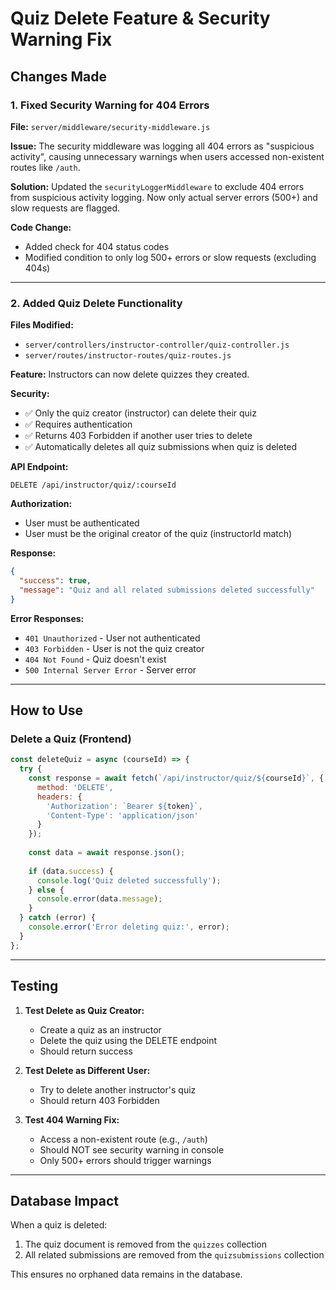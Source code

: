 # Quiz Delete Feature & Security Warning Fix

## Changes Made

### 1. Fixed Security Warning for 404 Errors
**File:** `server/middleware/security-middleware.js`

**Issue:** The security middleware was logging all 404 errors as "suspicious activity", causing unnecessary warnings when users accessed non-existent routes like `/auth`.

**Solution:** Updated the `securityLoggerMiddleware` to exclude 404 errors from suspicious activity logging. Now only actual server errors (500+) and slow requests are flagged.

**Code Change:**
- Added check for 404 status codes
- Modified condition to only log 500+ errors or slow requests (excluding 404s)

---

### 2. Added Quiz Delete Functionality
**Files Modified:**
- `server/controllers/instructor-controller/quiz-controller.js`
- `server/routes/instructor-routes/quiz-routes.js`

**Feature:** Instructors can now delete quizzes they created.

**Security:**
- ✅ Only the quiz creator (instructor) can delete their quiz
- ✅ Requires authentication
- ✅ Returns 403 Forbidden if another user tries to delete
- ✅ Automatically deletes all quiz submissions when quiz is deleted

**API Endpoint:**
```
DELETE /api/instructor/quiz/:courseId
```

**Authorization:**
- User must be authenticated
- User must be the original creator of the quiz (instructorId match)

**Response:**
```json
{
  "success": true,
  "message": "Quiz and all related submissions deleted successfully"
}
```

**Error Responses:**
- `401 Unauthorized` - User not authenticated
- `403 Forbidden` - User is not the quiz creator
- `404 Not Found` - Quiz doesn't exist
- `500 Internal Server Error` - Server error

---

## How to Use

### Delete a Quiz (Frontend)
```javascript
const deleteQuiz = async (courseId) => {
  try {
    const response = await fetch(`/api/instructor/quiz/${courseId}`, {
      method: 'DELETE',
      headers: {
        'Authorization': `Bearer ${token}`,
        'Content-Type': 'application/json'
      }
    });
    
    const data = await response.json();
    
    if (data.success) {
      console.log('Quiz deleted successfully');
    } else {
      console.error(data.message);
    }
  } catch (error) {
    console.error('Error deleting quiz:', error);
  }
};
```

---

## Testing

1. **Test Delete as Quiz Creator:**
   - Create a quiz as an instructor
   - Delete the quiz using the DELETE endpoint
   - Should return success

2. **Test Delete as Different User:**
   - Try to delete another instructor's quiz
   - Should return 403 Forbidden

3. **Test 404 Warning Fix:**
   - Access a non-existent route (e.g., `/auth`)
   - Should NOT see security warning in console
   - Only 500+ errors should trigger warnings

---

## Database Impact

When a quiz is deleted:
1. The quiz document is removed from the `quizzes` collection
2. All related submissions are removed from the `quizsubmissions` collection

This ensures no orphaned data remains in the database.
